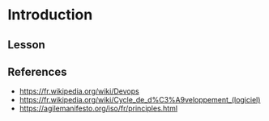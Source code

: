 # Introduction

## Lesson

<script setup>
import Introduction from '@/components/lessons/introduction.vue'
</script>

<Introduction />

## References

- https://fr.wikipedia.org/wiki/Devops
- https://fr.wikipedia.org/wiki/Cycle_de_d%C3%A9veloppement_(logiciel)
- https://agilemanifesto.org/iso/fr/principles.html
